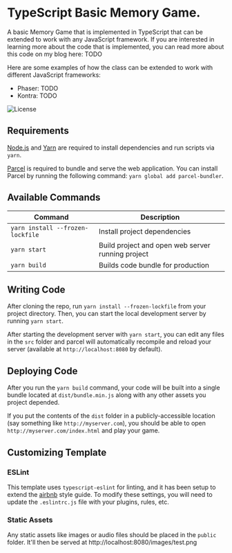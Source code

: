 # TypeScript Basic Memory Game.

A basic Memory Game that is implemented in TypeScript that can be extended to work with any JavaScript framework. If you are interested in learning more about the code that is implemented, you can read more about this code on my blog here: TODO

Here are some examples of how the class can be extended to work with different JavaScript frameworks:
  - Phaser: TODO
  - Kontra: TODO

![License](https://img.shields.io/badge/license-MIT-green)

## Requirements

[Node.js](https://nodejs.org) and [Yarn](https://yarnpkg.com/) are required to install dependencies and run scripts via `yarn`.

[Parcel](https://parceljs.org/getting_started.html) is required to bundle and serve the web application. You can install Parcel by running the following command: `yarn global add parcel-bundler`.

## Available Commands

| Command | Description |
|---------|-------------|
| `yarn install --frozen-lockfile` | Install project dependencies |
| `yarn start` | Build project and open web server running project |
| `yarn build` | Builds code bundle for production |

## Writing Code

After cloning the repo, run `yarn install --frozen-lockfile` from your project directory. Then, you can start the local development
server by running `yarn start`.

After starting the development server with `yarn start`, you can edit any files in the `src` folder
and parcel will automatically recompile and reload your server (available at `http://localhost:8080`
by default).

## Deploying Code

After you run the `yarn build` command, your code will be built into a single bundle located at
`dist/bundle.min.js` along with any other assets you project depended.

If you put the contents of the `dist` folder in a publicly-accessible location (say something like `http://myserver.com`),
you should be able to open `http://myserver.com/index.html` and play your game.

## Customizing Template

### ESLint

This template uses `typescript-eslint` for linting, and it has been setup to extend the [airbnb](https://github.com/airbnb/javascript) style guide. To modify these settings, you will need to update the `.eslintrc.js` file with your plugins, rules, etc.

### Static Assets

Any static assets like images or audio files should be placed in the `public` folder. It'll then be served at http://localhost:8080/images/test.png
